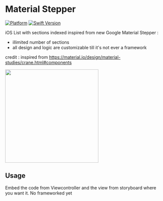 # Material Stepper

[![Platform](https://img.shields.io/cocoapods/p/LFAlertController.svg?style=flat)](http://cocoapods.org/pods/LFAlertController)
[![Swift Version][swift-image]][swift-url]

iOS List with sections indexed inspired from new Google Material Stepper :
- illimited number of sections
- all design and logic are customizable till it's not ever a framework

credit : inspired from https://material.io/design/material-studies/crane.html#components


<img src="/forGithub/preview.gif" width="300px">

## Usage

Embed the code from Viewcontroller and the view from storyboard where you want it. No frameworked yet


[swift-image]:https://img.shields.io/badge/swift-3.0-orange.svg
[swift-url]: https://swift.org/
